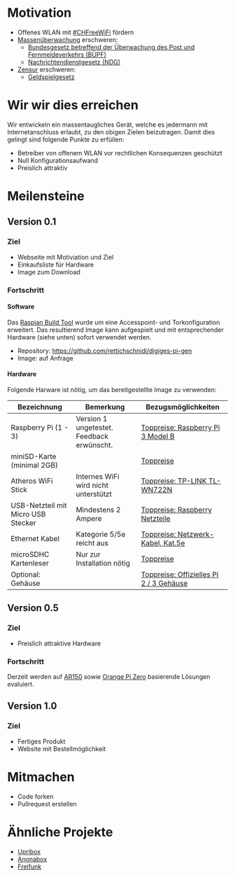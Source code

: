 # Motivation
* Offenes WLAN mit [#CHFreeWiFi](http://umap.osm.ch/en/map/chfreewifi_588) fördern
* [Massenüberwachung](https://www.digitale-gesellschaft.ch/category/uberwachung/) erschweren:
  * [Bundesgesetz betreffend der Überwachung des Post und Fernmeldeverkehrs (BÜPF)](https://www.digitale-gesellschaft.ch/tag/bupf/)
  * [Nachrichtendienstgesetz (NDG)](https://www.digitale-gesellschaft.ch/tag/nachrichtendienstgesetz/)
* [Zensur](https://www.digitale-gesellschaft.ch/category/zensur/) erschweren:
  * [Geldspielgesetz](https://www.digitale-gesellschaft.ch/tag/geldspielgesetz/)

# Wir wir dies erreichen
Wir entwickeln ein massentaugliches Gerät, welche es jedermann mit Internetanschluss erlaubt, zu den obigen Zielen beizutragen. Damit dies gelingt sind folgende Punkte zu erfüllen:

* Betreiber von offenem WLAN vor rechtlichen Konsequenzen geschützt
* Null Konfigurationsaufwand
* Preislich attraktiv

# Meilensteine
## Version 0.1
### Ziel
* Webseite mit Motiviation und Ziel
* Einkaufsliste für Hardware
* Image zum Download

### Fortschritt
#### Software
Das [Raspian Build Tool](https://github.com/RPi-Distro/pi-gen) wurde um eine Accesspoint- und Torkonfiguration erweitert. Das resultierend Image kann aufgespielt und mit entsprechender Hardware (siehe unten) sofort verwendet werden.
* Repository: https://github.com/rettichschnidi/digiges-pi-gen
* Image: auf Anfrage

#### Hardware
Folgende Harware ist nötig, um das bereitgestellte Image zu verwenden:

| Bezeichnung  | Bemerkung | Bezugsmöglichkeiten |
| ------------- | ------------- | ------------- |
| Raspberry Pi (1 - 3) | Version 1 ungetestet. Feedback erwünscht. | [Toppreise: Raspberry Pi 3 Model B](http://www.toppreise.ch/prod_445804.html)  |
| miniSD-Karte (minimal 2GB)  |  | [Toppreise](http://www.toppreise.ch/grp3_2231.html)|
| Atheros WiFi Stick | Internes WiFi wird nicht unterstützt | [Toppreise: TP-LINK TL-WN722N](http://www.toppreise.ch/prod_181529.html) |
| USB-Netzteil mit Micro USB Stecker | Mindestens 2 Ampere | [Toppreise: Raspberry Netzteile](http://www.toppreise.ch/index.php?search=netzteil+raspberry) |
| Ethernet Kabel | Kategorie 5/5e reicht aus |  [Toppreise: Netzwerk-Kabel, Kat.5e](http://www.toppreise.ch/index.php?k3=2133&manu=&o=pa)  |
| microSDHC Kartenleser | Nur zur Installation nötig | [Toppreise](http://www.toppreise.ch/index.php?search=microsd+card+reader) |
| Optional: Gehäuse | | [Toppreise: Offizielles Pi 2 / 3 Gehäuse](http://www.toppreise.ch/prod_491022.html) |

## Version 0.5
### Ziel
* Preislich attraktive Hardware

### Fortschritt
Derzeit werden auf [AR150](http://www.gl-inet.com/ar150/) sowie [Orange Pi Zero](http://www.orangepi.org/orangepizero/) basierende Lösungen evaluiert.

## Version 1.0
### Ziel
* Fertiges Produkt
* Website mit Bestellmöglichkeit

# Mitmachen
* Code forken
* Pullrequest erstellen

# Ähnliche Projekte
 * [Upribox](https://upribox.org/)
 * [Anonabox](https://www.anonabox.com/)
 * [Freifunk](https://freifunk.net/)
